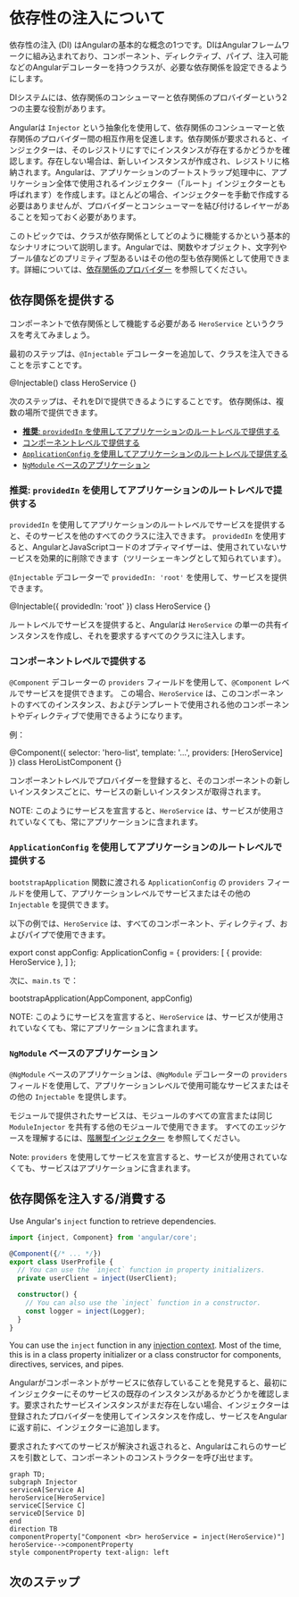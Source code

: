 # 依存性の注入について

依存性の注入 (DI) はAngularの基本的な概念の1つです。DIはAngularフレームワークに組み込まれており、コンポーネント、ディレクティブ、パイプ、注入可能などのAngularデコレーターを持つクラスが、必要な依存関係を設定できるようにします。

DIシステムには、依存関係のコンシューマーと依存関係のプロバイダーという2つの主要な役割があります。

Angularは `Injector` という抽象化を使用して、依存関係のコンシューマーと依存関係のプロバイダー間の相互作用を促進します。依存関係が要求されると、インジェクターは、そのレジストリにすでにインスタンスが存在するかどうかを確認します。存在しない場合は、新しいインスタンスが作成され、レジストリに格納されます。Angularは、アプリケーションのブートストラップ処理中に、アプリケーション全体で使用されるインジェクター（「ルート」インジェクターとも呼ばれます）を作成します。ほとんどの場合、インジェクターを手動で作成する必要はありませんが、プロバイダーとコンシューマーを結び付けるレイヤーがあることを知っておく必要があります。

このトピックでは、クラスが依存関係としてどのように機能するかという基本的なシナリオについて説明します。Angularでは、関数やオブジェクト、文字列やブール値などのプリミティブ型あるいはその他の型も依存関係として使用できます。詳細については、[依存関係のプロバイダー](guide/di/dependency-injection-providers) を参照してください。

## 依存関係を提供する

コンポーネントで依存関係として機能する必要がある `HeroService` というクラスを考えてみましょう。

最初のステップは、`@Injectable` デコレーターを追加して、クラスを注入できることを示すことです。

<docs-code language="typescript" highlight="[1]">
@Injectable()
class HeroService {}
</docs-code>

次のステップは、それをDIで提供できるようにすることです。
依存関係は、複数の場所で提供できます。

- [**推奨**: `providedIn` を使用してアプリケーションのルートレベルで提供する](#推奨-アプリケーションのルートレベルでprovidedInを使用して提供する)
- [コンポーネントレベルで提供する](#コンポーネントレベルで提供する)
- [`ApplicationConfig` を使用してアプリケーションのルートレベルで提供する](#applicationconfigを使用してアプリケーションのルートレベルで提供する)
- [`NgModule` ベースのアプリケーション](#ngmoduleベースのアプリケーション)

### **推奨**: `providedIn` を使用してアプリケーションのルートレベルで提供する

`providedIn` を使用してアプリケーションのルートレベルでサービスを提供すると、そのサービスを他のすべてのクラスに注入できます。
`providedIn` を使用すると、AngularとJavaScriptコードのオプティマイザーは、使用されていないサービスを効果的に削除できます（ツリーシェーキングとして知られています）。

`@Injectable` デコレーターで `providedIn: 'root'` を使用して、サービスを提供できます。

<docs-code language="typescript" highlight="[2]">
@Injectable({
  providedIn: 'root'
})
class HeroService {}
</docs-code>

ルートレベルでサービスを提供すると、Angularは `HeroService` の単一の共有インスタンスを作成し、それを要求するすべてのクラスに注入します。

### コンポーネントレベルで提供する

`@Component` デコレーターの `providers` フィールドを使用して、`@Component` レベルでサービスを提供できます。
この場合、`HeroService` は、このコンポーネントのすべてのインスタンス、およびテンプレートで使用される他のコンポーネントやディレクティブで使用できるようになります。

例：

<docs-code language="typescript" highlight="[4]">
@Component({
  selector: 'hero-list',
  template: '...',
  providers: [HeroService]
})
class HeroListComponent {}
</docs-code>

コンポーネントレベルでプロバイダーを登録すると、そのコンポーネントの新しいインスタンスごとに、サービスの新しいインスタンスが取得されます。

NOTE: このようにサービスを宣言すると、`HeroService` は、サービスが使用されていなくても、常にアプリケーションに含まれます。

### `ApplicationConfig` を使用してアプリケーションのルートレベルで提供する

`bootstrapApplication` 関数に渡される `ApplicationConfig` の `providers` フィールドを使用して、アプリケーションレベルでサービスまたはその他の `Injectable` を提供できます。

以下の例では、`HeroService` は、すべてのコンポーネント、ディレクティブ、およびパイプで使用できます。

<docs-code language="typescript" highlight="[3]">
export const appConfig: ApplicationConfig = {
    providers: [
      { provide: HeroService },
    ]
};
</docs-code>

次に、`main.ts` で：

<docs-code language="typescript">
bootstrapApplication(AppComponent, appConfig)
</docs-code>

NOTE: このようにサービスを宣言すると、`HeroService` は、サービスが使用されていなくても、常にアプリケーションに含まれます。

### `NgModule` ベースのアプリケーション

`@NgModule` ベースのアプリケーションは、`@NgModule` デコレーターの `providers` フィールドを使用して、アプリケーションレベルで使用可能なサービスまたはその他の `Injectable` を提供します。

モジュールで提供されたサービスは、モジュールのすべての宣言または同じ `ModuleInjector` を共有する他のモジュールで使用できます。
すべてのエッジケースを理解するには、[階層型インジェクター](guide/di/hierarchical-dependency-injection) を参照してください。

Note: `providers` を使用してサービスを宣言すると、サービスが使用されていなくても、サービスはアプリケーションに含まれます。

## 依存関係を注入する/消費する

Use Angular's `inject` function to retrieve dependencies.

```ts
import {inject, Component} from 'angular/core';

@Component({/* ... */})
export class UserProfile {
  // You can use the `inject` function in property initializers.
  private userClient = inject(UserClient);

  constructor() {
    // You can also use the `inject` function in a constructor.
    const logger = inject(Logger);
  }
}
```

You can use the `inject` function in any [injection context](guide/di/dependency-injection-context). Most of the time, this is in a class property initializer or a class constructor for components, directives, services, and pipes.

Angularがコンポーネントがサービスに依存していることを発見すると、最初にインジェクターにそのサービスの既存のインスタンスがあるかどうかを確認します。要求されたサービスインスタンスがまだ存在しない場合、インジェクターは登録されたプロバイダーを使用してインスタンスを作成し、サービスをAngularに返す前に、インジェクターに追加します。

要求されたすべてのサービスが解決され返されると、Angularはこれらのサービスを引数として、コンポーネントのコンストラクターを呼び出せます。

```mermaid
graph TD;
subgraph Injector
serviceA[Service A]
heroService[HeroService]
serviceC[Service C]
serviceD[Service D]
end
direction TB
componentProperty["Component <br> heroService = inject(HeroService)"]
heroService-->componentProperty
style componentProperty text-align: left
```

## 次のステップ

<docs-pill-row>
  <docs-pill href="/guide/di/creating-injectable-service" title="注入可能なサービスを作成する"/>
</docs-pill-row>
